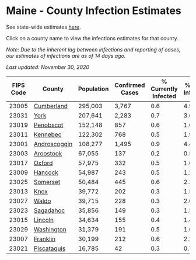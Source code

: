 # Maine - County Infection Estimates

See state-wide estimates [here](/infections/us-me).

Click on a county name to view the infections estimates for that county.

*Note: Due to the inherent lag between infections and reporting of cases, our estimates of infections are as of 14 days ago.*

*Last updated: November 30, 2020*

|   FIPS Code |                       County |   Population |   Confirmed Cases |   % Currently Infected |   % Total Infected |
|-------------|------------------------------|--------------|-------------------|------------------------|--------------------|
|       23005 |     [Cumberland](cumberland) |      295,003 |             3,767 |                    0.6 |                4.9 |
|       23031 |                 [York](york) |      207,641 |             2,283 |                    0.7 |                3.6 |
|       23019 |       [Penobscot](penobscot) |      152,148 |               857 |                    0.6 |                1.6 |
|       23011 |         [Kennebec](kennebec) |      122,302 |               768 |                    0.5 |                1.9 |
|       23001 | [Androscoggin](androscoggin) |      108,277 |             1,495 |                    0.9 |                4.4 |
|       23003 |       [Aroostook](aroostook) |       67,055 |               137 |                    0.2 |                0.5 |
|       23017 |             [Oxford](oxford) |       57,975 |               332 |                    0.5 |                1.6 |
|       23009 |           [Hancock](hancock) |       54,987 |               243 |                    0.5 |                1.2 |
|       23025 |         [Somerset](somerset) |       50,484 |               445 |                    0.6 |                2.3 |
|       23013 |                 [Knox](knox) |       39,772 |               202 |                    0.3 |                1.5 |
|       23027 |               [Waldo](waldo) |       39,715 |               228 |                    0.3 |                2.0 |
|       23023 |       [Sagadahoc](sagadahoc) |       35,856 |               149 |                    0.3 |                1.5 |
|       23015 |           [Lincoln](lincoln) |       34,634 |               155 |                    0.4 |                1.4 |
|       23029 |     [Washington](washington) |       31,379 |               191 |                    0.5 |                1.6 |
|       23007 |         [Franklin](franklin) |       30,199 |               212 |                    0.6 |                2.2 |
|       23021 |   [Piscataquis](piscataquis) |       16,785 |                42 |                    0.3 |                0.7 |